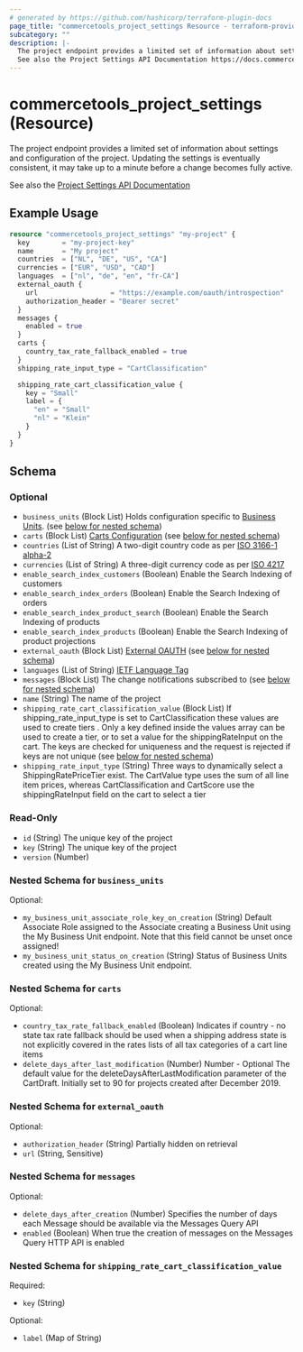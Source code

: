 ```yaml
---
# generated by https://github.com/hashicorp/terraform-plugin-docs
page_title: "commercetools_project_settings Resource - terraform-provider-commercetools"
subcategory: ""
description: |-
  The project endpoint provides a limited set of information about settings and configuration of the project. Updating the settings is eventually consistent, it may take up to a minute before a change becomes fully active.
  See also the Project Settings API Documentation https://docs.commercetools.com/api/projects/project
---
```


# commercetools_project_settings (Resource)

The project endpoint provides a limited set of information about settings and configuration of the project. Updating the settings is eventually consistent, it may take up to a minute before a change becomes fully active.

See also the [Project Settings API Documentation](https://docs.commercetools.com/api/projects/project)

## Example Usage

```terraform
resource "commercetools_project_settings" "my-project" {
  key        = "my-project-key"
  name       = "My project"
  countries  = ["NL", "DE", "US", "CA"]
  currencies = ["EUR", "USD", "CAD"]
  languages  = ["nl", "de", "en", "fr-CA"]
  external_oauth {
    url                  = "https://example.com/oauth/introspection"
    authorization_header = "Bearer secret"
  }
  messages {
    enabled = true
  }
  carts {
    country_tax_rate_fallback_enabled = true
  }
  shipping_rate_input_type = "CartClassification"

  shipping_rate_cart_classification_value {
    key = "Small"
    label = {
      "en" = "Small"
      "nl" = "Klein"
    }
  }
}
```

<!-- schema generated by tfplugindocs -->
## Schema

### Optional

- `business_units` (Block List) Holds configuration specific to [Business Units](https://docs.commercetools.com/api/projects/business-units#ctp:api:type:BusinessUnit). (see [below for nested schema](#nestedblock--business_units))
- `carts` (Block List) [Carts Configuration](https://docs.commercetools.com/api/projects/project#cartsconfiguration) (see [below for nested schema](#nestedblock--carts))
- `countries` (List of String) A two-digit country code as per [ISO 3166-1 alpha-2](https://en.wikipedia.org/wiki/ISO_3166-1_alpha-2)
- `currencies` (List of String) A three-digit currency code as per [ISO 4217](https://en.wikipedia.org/wiki/ISO_4217)
- `enable_search_index_customers` (Boolean) Enable the Search Indexing of customers
- `enable_search_index_orders` (Boolean) Enable the Search Indexing of orders
- `enable_search_index_product_search` (Boolean) Enable the Search Indexing of products
- `enable_search_index_products` (Boolean) Enable the Search Indexing of product projections
- `external_oauth` (Block List) [External OAUTH](https://docs.commercetools.com/api/projects/project#externaloauth) (see [below for nested schema](#nestedblock--external_oauth))
- `languages` (List of String) [IETF Language Tag](https://en.wikipedia.org/wiki/IETF_language_tag)
- `messages` (Block List) The change notifications subscribed to (see [below for nested schema](#nestedblock--messages))
- `name` (String) The name of the project
- `shipping_rate_cart_classification_value` (Block List) If shipping_rate_input_type is set to CartClassification these values are used to create tiers
. Only a key defined inside the values array can be used to create a tier, or to set a value for the shippingRateInput on the cart. The keys are checked for uniqueness and the request is rejected if keys are not unique (see [below for nested schema](#nestedblock--shipping_rate_cart_classification_value))
- `shipping_rate_input_type` (String) Three ways to dynamically select a ShippingRatePriceTier exist. The CartValue type uses the sum of all line item prices, whereas CartClassification and CartScore use the shippingRateInput field on the cart to select a tier

### Read-Only

- `id` (String) The unique key of the project
- `key` (String) The unique key of the project
- `version` (Number)

<a id="nestedblock--business_units"></a>
### Nested Schema for `business_units`

Optional:

- `my_business_unit_associate_role_key_on_creation` (String) Default Associate Role assigned to the Associate creating a Business Unit using the My Business Unit endpoint. Note that this field cannot be unset once assigned!
- `my_business_unit_status_on_creation` (String) Status of Business Units created using the My Business Unit endpoint.


<a id="nestedblock--carts"></a>
### Nested Schema for `carts`

Optional:

- `country_tax_rate_fallback_enabled` (Boolean) Indicates if country - no state tax rate fallback should be used when a shipping address state is not explicitly covered in the rates lists of all tax categories of a cart line items
- `delete_days_after_last_modification` (Number) Number - Optional The default value for the deleteDaysAfterLastModification parameter of the CartDraft. Initially set to 90 for projects created after December 2019.


<a id="nestedblock--external_oauth"></a>
### Nested Schema for `external_oauth`

Optional:

- `authorization_header` (String) Partially hidden on retrieval
- `url` (String, Sensitive)


<a id="nestedblock--messages"></a>
### Nested Schema for `messages`

Optional:

- `delete_days_after_creation` (Number) Specifies the number of days each Message should be available via the Messages Query API
- `enabled` (Boolean) When true the creation of messages on the Messages Query HTTP API is enabled


<a id="nestedblock--shipping_rate_cart_classification_value"></a>
### Nested Schema for `shipping_rate_cart_classification_value`

Required:

- `key` (String)

Optional:

- `label` (Map of String)

